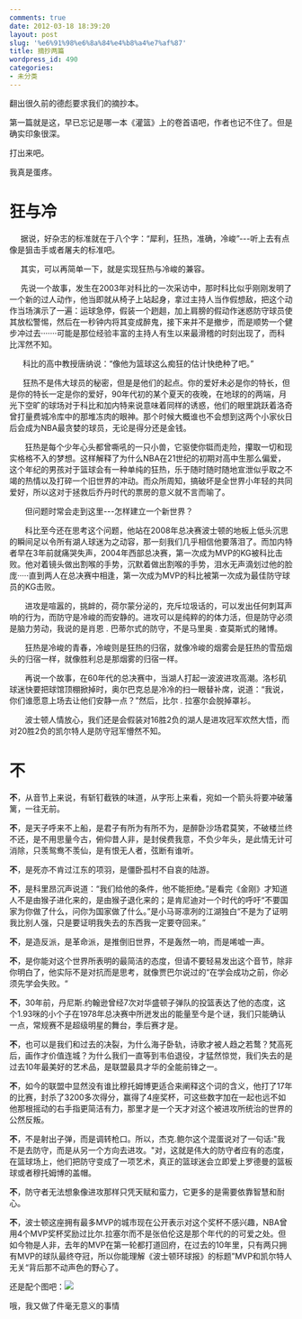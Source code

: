 ```yaml
---
comments: true
date: 2012-03-18 18:39:20
layout: post
slug: '%e6%91%98%e6%8a%84%e4%b8%a4%e7%af%87'
title: 摘抄两篇
wordpress_id: 490
categories:
- 未分类
---
```




翻出很久前的德彪要求我们的摘抄本。


第一篇就是这，早已忘记是哪一本《灌篮》上的卷首语吧，作者也记不住了。但是确实印象很深。




打出来吧。




我真是蛋疼。





# 狂与冷




     据说，好杂志的标准就在于八个字：“犀利，狂热，准确，冷峻”---听上去有点像是狙击手或者屠夫的标准吧。




     其实，可以再简单一下，就是实现狂热与冷峻的兼容。




     先说一个故事，发生在2003年对科比的一次采访中，那时科比似乎刚刚发明了一个新的过人动作，他当即就从椅子上站起身，拿过主持人当作假想敌，把这个动作当场演示了一遍：运球急停，假装一个趔趄，加上肩膀的假动作迷惑防守球员使其放松警惕，然后在一秒钟内将其变成醉鬼，接下来并不是撤步，而是顺势一个健步冲过去·······可能是那位经验丰富的主持人有生以来最滑稽的时刻出现了，而科比浑然不知。







      科比的高中教授唐纳说：“像他为篮球这么痴狂的估计快绝种了吧。”




      狂热不是伟大球员的秘密，但是是他们的起点。你的爱好未必是你的特长，但是你的特长一定是你的爱好，90年代初的某个夏天的夜晚，在地球的的两端，月光下空旷的球场对于科比和加内特来说意味着同样的诱惑，他们的眼里跳跃着洛奇曾打量费城冷库中的那堆冻肉的眼神。那个时候大概谁也不会想到这两个小家伙日后会成为NBA最贪婪的球员，无论是得分还是金钱。




       狂热是每个少年心头都曾嘶吼的一只小兽，它驱使你铤而走险，攥取一切和现实格格不入的梦想。这样解释了为什么NBA在21世纪的初期对高中生那么偏爱，这个年纪的男孩对于篮球会有一种单纯的狂热，乐于随时随时随地宣泄似乎取之不竭的热情以及打碎一个旧世界的冲动。而众所周知，搞破坏是全世界小年轻的共同爱好，所以这对于拯救后乔丹时代的票房的意义就不言而喻了。




       但问题时常会走到这里---怎样建立一个新世界？




       科比至今还在思考这个问题，他站在2008年总决赛波士顿的地板上低头沉思的瞬间足以令所有湖人球迷为之动容，那一刻我们几乎相信他要落泪了。而加内特者早在3年前就痛哭失声，2004年西部总决赛，第一次成为MVP的KG被科比击败。他对着镜头做出割喉的手势，沉默着做出割喉的手势，泪水无声滴划过他的脸庞·····直到两人在总决赛中相逢，第一次成为MVP的科比被第一次成为最佳防守球员的KG击败。




       进攻是喧嚣的，挑衅的，荷尔蒙分泌的，充斥垃圾话的，可以发出任何刺耳声响的行为，而防守是冷峻的而安静的。进攻可以是纯粹的的体力活，但是防守必须是脑力劳动，我说的是肖恩 . 巴蒂尔式的防守，不是马里奥 . 查莫斯式的赌博。




       狂热是冷峻的青春，冷峻则是狂热的归宿，就像冷峻的烟雾会是狂热的雪茄烟头的归宿一样，就像胜利总是那烟雾的归宿一样。




       再说一个故事，在60年代的总决赛中，当湖人打起一波波进攻高潮。洛杉矶球迷快要把球馆顶棚掀掉时，奥尔巴克总是冷冷的扫一眼替补席，说道：“我说，你们谁愿意上场去让他们安静一点？”然后，比尔 . 拉塞尔会脱掉罩衫。




       波士顿人情放心，我们还是会假装对16胜2负的湖人是进攻冠军欢然大悟，而对20胜2负的凯尔特人是防守冠军懵然不知。










# 不


**不**，从音节上来说，有斩钉截铁的味道，从字形上来看，宛如一个箭头将要冲破藩篱，一往无前。

**不**，是天子呼来不上船，是君子有所为有所不为，是醉卧沙场君莫笑，不破楼兰终不还，是不用思量今古，俯仰昔人非，是封侯费我意，不负少年头，是此情无计可消除，只羡鸳鸯不羡仙，是有恨无人者，弦断有谁听。

**不**，是死亦不肯过江东的项羽，是僵卧孤村不自哀的陆游。

**不**，是科里昂沉声说道：“我们给他的条件，他不能拒绝。”是看完《金刚》才知道人不是由猴子进化来的，是由猴子退化来的；是肯尼迪对一个时代的呼吁“不要国家为你做了什么，问你为国家做了什么。”是小马哥凛冽的江湖独白“不是为了证明我比别人强，只是要证明我失去的东西我一定要夺回来。”

**不**，是造反派，是革命派，是推倒旧世界，不是轰然一响，而是唏嘘一声。

**不**，是你能对这个世界所表明的最简洁的态度，但请不要轻易发出这个音节，除非你明白了，他实际不是对抗而是思考，就像贾巴尔说过的“在学会成功之前，你必须先学会失败。“

**不**，30年前，丹尼斯.约翰逊曾经7次对华盛顿子弹队的投篮表达了他的态度，这个1.93咪的小个子在1978年总决赛中所迸发出的能量至今是个谜，我们只能确认一点，常规赛不是超级明星的舞台，季后赛才是。

**不**，也可以是我们和过去的决裂，为什么海子卧轨，诗歌才被人趋之若鹜？梵高死后，画作才价值连城？为什么我们一直等到韦伯退役，才猛然惊觉，我们失去的是过去10年最美好的艺术品，是联盟最具才华的全能前锋之一。

**不**，如今的联盟中显然没有谁比穆托姆博更适合来阐释这个词的含义，他打了17年的比赛，封杀了3200多次得分，赢得了4座奖杯，可这些数字加在一起也远不如他那根摇动的右手指更简洁有力，那里才是一个天才对这个被进攻所统治的世界的公然反叛。

**不**，不是射出子弹，而是调转枪口。所以，杰克.鲍尔这个混蛋说对了一句话:"我不是去防守，而是从另一个方向去进攻。"对，这就是伟大的防守者应有的态度，在篮球场上，他们把防守变成了一项艺术，真正的篮球迷会立即爱上罗德曼的篮板球或者穆托姆博的盖帽。

**不**，防守者无法想象像进攻那样只凭天赋和蛮力，它更多的是需要依靠智慧和耐心。

**不**，波士顿这座拥有最多MVP的城市现在公开表示对这个奖杯不感兴趣，NBA曾用4个MVP奖杯奖励过比尔.拉塞尔而不是张伯伦这是那个年代的的可爱之处。但如今物是人非，去年的MVP在第一轮都打道回府，在过去的10年里，只有两只拥有MVP的球队最终夺冠，所以你能理解《波士顿环球报》的标题”MVP和凯尔特人无关“背后那不动声色的野心了。





还是配个图吧：[![](http://xavierskip-wordpress.stor.sinaapp.com/uploads/2012/03/mj-96-finals-celebration-570x800-351x494.jpg)](http://xavierskip-wordpress.stor.sinaapp.com/uploads/2012/03/mj-96-finals-celebration-570x800.jpg)





哦，我又做了件毫无意义的事情




